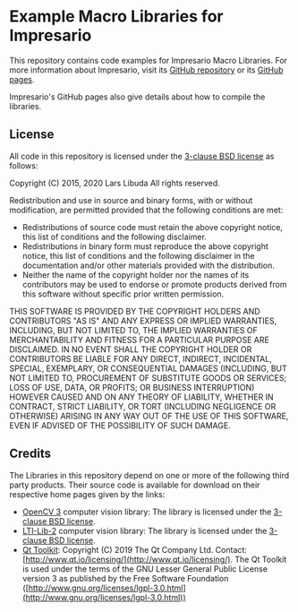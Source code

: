 # Example Macro Libraries for Impresario

This repository contains code examples for Impresario Macro Libraries. 
For more information about Impresario, visit its [GitHub repository](https://github.com/llibuda/impresario) 
or its [GitHub pages](http://llibuda.github.io/impresario/web/index.html).

Impresario's GitHub pages also give details about how to compile the libraries.

## License
All code in this repository is licensed under the
[3-clause BSD license](./licenses/LICENSE_ImpresarioMacros.BSD) as follows:

Copyright (C) 2015, 2020  Lars Libuda
All rights reserved.

Redistribution and use in source and binary forms, with or without
modification, are permitted provided that the following conditions are met:
* Redistributions of source code must retain the above copyright
  notice, this list of conditions and the following disclaimer.
* Redistributions in binary form must reproduce the above copyright
  notice, this list of conditions and the following disclaimer in the
  documentation and/or other materials provided with the distribution.
* Neither the name of the copyright holder nor the
  names of its contributors may be used to endorse or promote products
  derived from this software without specific prior written permission.

THIS SOFTWARE IS PROVIDED BY THE COPYRIGHT HOLDERS AND CONTRIBUTORS "AS IS" AND
ANY EXPRESS OR IMPLIED WARRANTIES, INCLUDING, BUT NOT LIMITED TO, THE IMPLIED
WARRANTIES OF MERCHANTABILITY AND FITNESS FOR A PARTICULAR PURPOSE ARE
DISCLAIMED. IN NO EVENT SHALL THE COPYRIGHT HOLDER OR CONTRIBUTORS BE LIABLE FOR ANY
DIRECT, INDIRECT, INCIDENTAL, SPECIAL, EXEMPLARY, OR CONSEQUENTIAL DAMAGES
(INCLUDING, BUT NOT LIMITED TO, PROCUREMENT OF SUBSTITUTE GOODS OR SERVICES;
LOSS OF USE, DATA, OR PROFITS; OR BUSINESS INTERRUPTION) HOWEVER CAUSED AND
ON ANY THEORY OF LIABILITY, WHETHER IN CONTRACT, STRICT LIABILITY, OR TORT
(INCLUDING NEGLIGENCE OR OTHERWISE) ARISING IN ANY WAY OUT OF THE USE OF THIS
SOFTWARE, EVEN IF ADVISED OF THE POSSIBILITY OF SUCH DAMAGE.

## Credits
The Libraries in this repository depend on one or more of the following third party products. Their
source code is available for download on their respective home pages given by the links:
* [OpenCV 3](http://opencv.org/) computer vision library:
  The library is licensed under the [3-clause BSD license](./licenses/LICENSE_OpenCV-3.BSD).
* [LTI-Lib-2](http://www.ie.tec.ac.cr/palvarado/ltilib-2/html/) computer vision library:
  The library is licensed under the [3-clause BSD license](./licenses/LICENSE_LTILib-2.BSD).
* [Qt Toolkit](http://www.qt.io/):
  Copyright (C) 2019 The Qt Company Ltd.
  Contact: [http://www.qt.io/licensing/](http://www.qt.io/licensing/).
  The Qt Toolkit is used under the terms of the GNU Lesser General Public
  License version 3 as published by the Free Software Foundation
  ([http://www.gnu.org/licenses/lgpl-3.0.html](http://www.gnu.org/licenses/lgpl-3.0.html))
